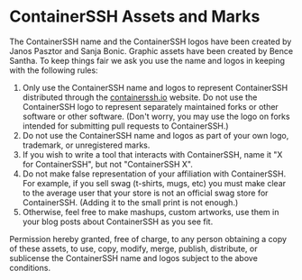 # ContainerSSH Assets and Marks

The ContainerSSH name and the ContainerSSH logos have been created by Janos Pasztor and Sanja Bonic. Graphic assets have been created by Bence Santha. To keep things fair we ask you use the name and logos in keeping with the following rules:

1. Only use the ContainerSSH name and logos to represent ContainerSSH distributed through the [containerssh.io](https://containerssh.io) website. Do not use the ContainerSSH logo to represent separately maintained forks or other software or other software. (Don't worry, you may use the logo on forks intended for submitting pull requests to ContainerSSH.)
2. Do not use the ContainerSSH name and logos as part of your own logo, trademark, or unregistered marks.
3. If you wish to write a tool that interacts with ContainerSSH, name it "X for ContainerSSH", but not "ContainerSSH X".
4. Do not make false representation of your affiliation with ContainerSSH. For example, if you sell swag (t-shirts, mugs, etc) you must make clear to the average user that your store is not an official swag store for ContainerSSH. (Adding it to the small print is not enough.)
5. Otherwise, feel free to make mashups, custom artworks, use them in your blog posts about ContainerSSH as you see fit.

Permission hereby granted, free of charge, to any person obtaining a copy of these assets, to use, copy, modify, merge, publish, distribute, or sublicense the ContainerSSH name and logos subject to the above conditions.
